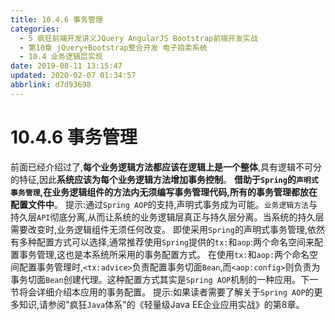 ```yaml
---
title: 10.4.6 事务管理
categories: 
  - 5 疯狂前端开发讲义JQuery AngularJS Bootstrap前端开发实战
  - 第10章 jQuery+Bootstrap整合开发 电子拍卖系统
  - 10.4 业务逻辑层实现
date: 2019-08-11 13:15:47
updated: 2020-02-07 01:34:57
abbrlink: d7d93698
---
```

# 10.4.6 事务管理 #
前面已经介绍过了,**每个业务逻辑方法都应该在逻辑上是一个整体**,具有逻辑不可分的特征,因此**系统应该为每个业务逻辑方法增加事务控制**。
**借助于`Spring`的`声明式事务管理`,在业务逻辑组件的方法内无须编写事务管理代码,所有的事务管理都放在配置文件中**。
提示:通过`Spring AOP`的支持,声明式事务成为可能。`业务逻辑方法`与持久层`API`彻底分离,从而让系统的业务逻辑层真正与持久层分离。当系统的持久层需要改变时,业务逻辑组件无须任何改变。
即使采用`Spring`的声明式事务管理,依然有多种配置方式可以选择,通常推荐使用`Spring`提供的`tx:`和`aop`:两个命名空间来配置事务管理,这也是本系统所采用的事务配置方式。
在使用`tx:`和`aop:`两个命名空间配置事务管理时,`<tx:advice>`负责配置事务切面`Bean`,而`<aop:config>`则负责为事务切面`Bean`创建代理。这种配置方式其实是`Spring AOP`机制的一种应用。下一节将会详细介绍本应用的事务配置。
提示:如果读者需要了解关于`Spring AOP`的更多知识,请参阅"疯狂`Java`体系"的《轻量级Java EE企业应用实战》的第8章。

